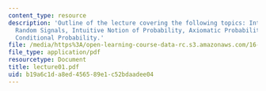 ```yaml
---
content_type: resource
description: 'Outline of the lecture covering the following topics: Introduction to
  Random Signals, Intuitive Notion of Probability, Axiomatic Probability, Joint and
  Conditional Probability.'
file: /media/https%3A/open-learning-course-data-rc.s3.amazonaws.com/16-322-stochastic-estimation-and-control-fall-2004/b19a6c1da8ed456589e1c52bdaadee04_lecture01.pdf
file_type: application/pdf
resourcetype: Document
title: lecture01.pdf
uid: b19a6c1d-a8ed-4565-89e1-c52bdaadee04
---
```

